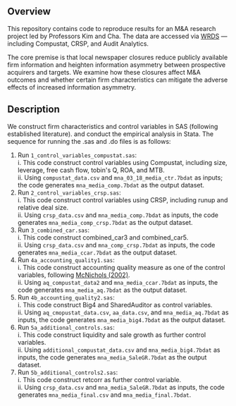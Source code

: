 ## **Overview**

This repository contains code to reproduce results for an M&A research project led by Professors Kim and Cha. The data are accessed via [WRDS](https://wrds-www.wharton.upenn.edu/) — including Compustat, CRSP, and Audit Analytics.

The core premise is that local newspaper closures reduce publicly available firm information and heighten information asymmetry between prospective acquirers and targets. We examine how these closures affect M&A outcomes and whether certain firm characteristics can mitigate the adverse effects of increased information asymmetry.

## **Description**

We construct firm characteristics and control variables in SAS (following established literature). and conduct the empirical analysis in Stata. The sequence for running the .sas and .do files is as follows:  

1. Run `1_control_variables_compustat.sas`:  
   i. This code construct control variables using Compustat, including size, leverage, free cash flow, tobin's Q, ROA, and MTB.  
  ii. Using `compustat_data.csv` and `mna_03_18_media_ctr.7bdat` as inputs; the code generates `mna_media_comp.7bdat` as the output dataset.  
2. Run `2_control_variables_crsp.sas`:  
    i. This code construct control variables using CRSP, including runup and relative deal size.   
   ii. Using `crsp_data.csv` and `mna_media_comp.7bdat` as inputs, the code generates `mna_media_comp_crsp.7bdat` as the output dataset.  
3. Run `3_combined_car.sas`:    
    i. This code construct combined_car3 and combined_car5.  
   ii. Using `crsp_data.csv` and `mna_comp_crsp.7bdat` as inputs, the code generates `mna_media_ccar.7bdat` as the output dataset.  
4. Run `4a_accounting_quality1.sas`:  
    i. This code construct accounting quality measure as one of the control variables, following [McNichols (2002)](https://www.jstor.org/stable/pdf/3203325.pdf?casa_token=yRIMG-ENK5IAAAAA:M-9xUsX0rZAYi0y6k6NCa1VJQo-iBBQffRzBbhO-704SPhn2VBPCqUfoySqFtDiJsh3-zro8xAR7lW8PVuikkLeY7IUs1W03X0FGhLqo2f1mcv9YpXToHg).  
   ii. Using `aq_compustat_data2` and `mna_media_ccar.7bdat` as inputs, the code generates `mna_media_aq.7bdat` as the output dataset.  
5. Run `4b_accounting_quality2.sas`:  
    i. This code construct Big4 and SharedAuditor as control variables.  
   ii. Using `aq_cmopustat_data.csv`, `aa_data.csv`, and `mna_media_aq.7bdat` as inputs, the code generates `mna_media_big4.7bdat` as the output dataset.
6. Run `5a_additional_controls.sas`:  
    i. This code construct liquidity and sale growth as further control variables.  
   ii. Using `additional_compustat_data.csv` and `mna_media_big4.7bdat` as inputs, the code generates `mna_media_SaleGR.7bdat` as the output dataset.
7. Run `5b_additional_controls2.sas`:  
    i. This code construct retcorr as further control variable.  
   ii. Using `crsp_data.csv` and `mna_media_SaleGR.7bdat` as inputs, the code generates `mna_media_final.csv` and `mna_media_final.7bdat`.  
   
